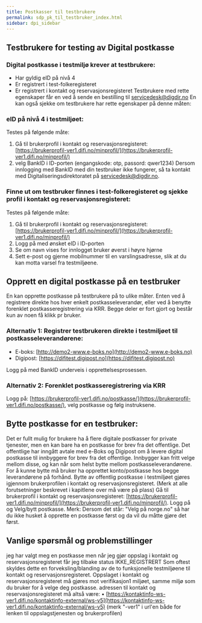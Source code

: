 ```yaml
---
title: Postkasser til testbrukere
permalink: sdp_pk_til_testbruker_index.html
sidebar: dpi_sidebar
---
```


## Testbrukere for testing av Digital postkasse

### Digital postkasse i testmiljø krever at testbrukere:
- Har gyldig eID på nivå 4
- Er registrert i test-folkeregisteret
- Er registrert i kontakt og reservasjonsregisteret
Testbrukere med rette egenskaper får en ved å sende en bestilling til servicedesk@digdir.no 
En kan også sjekke om testbrukere har rette egenskaper på denne måten:

### eID på nivå 4 i testmiljøet:
Testes på følgende måte:
1.	Gå til brukerprofil i kontakt og reservasjonsregisteret: [https://brukerprofil-ver1.difi.no/minprofil/](https://brukerprofil-ver1.difi.no/minprofil/)
2.	velg BankID i ID-porten (engangskode: otp, passord: qwer1234)
Dersom innlogging med BankID med din testbruker ikke fungerer, så ta kontakt med Digitaliseringsdirektoratet på servicedesk@digdir.no.

### Finne ut om testbruker finnes i test-folkeregisteret og sjekke profil i kontakt og reservasjonsregisteret:
Testes på følgende måte:
1.	Gå til brukerprofil i kontakt og reservasjonsregisteret: [https://brukerprofil-ver1.difi.no/minprofil/](https://brukerprofil-ver1.difi.no/minprofil/) 
2.	Logg på med ønsket eID i ID-porten
3.	Se om navn vises for innlogget bruker øverst i høyre hjørne
4.	Sett e-post og gjerne mobilnummer til en varslingsadresse, slik at du kan motta varsel fra testmiljøene.

## Opprett en digital postkasse på en testbruker
En kan opprette postkasse på testbrukere på to ulike måter. Enten ved å registrere direkte hos hver enkelt postkasseleverandør, eller ved å benytte forenklet postkasseregistrering via KRR. Begge deler er fort gjort og består kun av noen få klikk pr bruker.

### Alternativ 1: Registrer testbrukeren direkte i testmiljøet til postkasseleverandørene:
- E-boks: [http://demo2-www.e-boks.no](http://demo2-www.e-boks.no)
- Digipost: [https://difitest.digipost.no](https://difitest.digipost.no)

Logg på med BankID underveis i opprettelsesprosessen.

### Alternativ 2: Forenklet postkasseregistrering via KRR
Logg på: [https://brukerprofil-ver1.difi.no/postkasse/](https://brukerprofil-ver1.difi.no/postkasse/), velg postkasse og følg instruksene. 
 
## Bytte postkasse for en testbruker:
Det er fullt mulig for brukere ha å flere digitale postkasser for private tjenester, men en kan bare ha en postkasse for brev fra det offentlige. Det offentlige har inngått avtale med e-Boks og Digipost om å levere digital postkasse til innbyggere for brev fra det offentlige. Innbygger kan fritt velge mellom disse, og kan når som helst bytte mellom postkasseleverandørene. For å kunne bytte må bruker ha opprettet konto/postkasse hos begge leverandørene på forhånd. Bytte av offentlig postkasse i testmiljøet gjøres igjennom brukerprofilen i kontakt og reservasjonsregisteret.
(Merk at alle forutsetninger beskrevet i kapitlene over må være på plass)
Gå til brukerprofil i kontakt og reservasjonsregisteret: [https://brukerprofil-ver1.difi.no/minprofil/](https://brukerprofil-ver1.difi.no/minprofil/). Logg på og Velg/bytt postkasse.
Merk: Dersom det står: "Velg på norge.no" så har du ikke husket å opprette en postkasse først og da vil du måtte gjøre det først.
 
## Vanlige spørsmål og problemstillinger
jeg har valgt meg en postkasse men når jeg gjør oppslag i kontakt og reservasjonsregisteret får jeg tilbake status IKKE_REGISTRERT
Som oftest skyldes dette en forveksling/blanding av de to funksjonelle testmiljøene til kontakt og reservasjonsregisteret.
Oppslaget i kontakt og reservasjonsregisteret må gjøres mot verifikasjon1 miljøet, samme miljø som du bruker for å velge deg postkasse.
adressen til kontakt og reservasjonsregisteret må altså være:
•	[https://kontaktinfo-ws-ver1.difi.no/kontaktinfo-external/ws-v5](https://kontaktinfo-ws-ver1.difi.no/kontaktinfo-external/ws-v5) 
(merk "-ver1" i url'en både for lenken til oppslagstjenesten og brukerprofilen)
